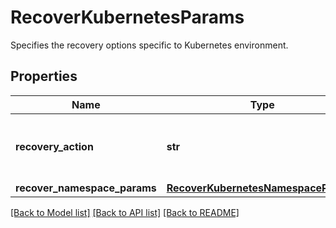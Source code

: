 # RecoverKubernetesParams

Specifies the recovery options specific to Kubernetes environment.

## Properties
Name | Type | Description | Notes
------------ | ------------- | ------------- | -------------
**recovery_action** | **str** | Specifies the type of recover action to be performed. | defaults to "RecoverNamespaces"
**recover_namespace_params** | [**RecoverKubernetesNamespaceParams**](RecoverKubernetesNamespaceParams.md) |  | [optional] 

[[Back to Model list]](../README.md#documentation-for-models) [[Back to API list]](../README.md#documentation-for-api-endpoints) [[Back to README]](../README.md)


